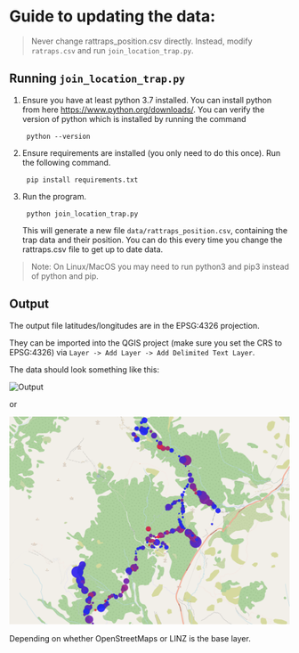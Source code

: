 # Guide to updating the data:

> Never change rattraps_position.csv directly. Instead, modify `ratraps.csv`
    and run `join_location_trap.py`.

## Running `join_location_trap.py`

1. Ensure you have at least python 3.7 installed. You can install python from here https://www.python.org/downloads/. You can verify the version of python which is installed by running the command

        python --version
2. Ensure requirements are installed (you only need to do this once). Run the following command.

        pip install requirements.txt

3. Run the program.

        python join_location_trap.py

    This will generate a new file `data/rattraps_position.csv`, containing the trap data and their position. You can do this every time you change the rattraps.csv file to get up to date data.

> Note: On Linux/MacOS you may need to run python3 and pip3 instead of python and pip.

## Output

The output file latitudes/longitudes are in the EPSG:4326 projection.

They can be imported into the QGIS project (make sure you set the CRS to EPSG:4326) via `Layer -> Add Layer -> Add Delimited Text Layer`.

The data should look something like this:

![Output](images/traps-topo.png)

or

![Output](images/traps-osm.png)

Depending on whether OpenStreetMaps or LINZ is the base layer.